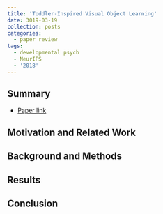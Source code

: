 ```yaml
---
title: 'Toddler-Inspired Visual Object Learning'
date: 3019-03-19
collection: posts
categories: 
  - paper review
tags:
  - developmental psych
  - NeurIPS
  - '2018'
---
```


Summary
------
* [Paper link](http://papers.nips.cc/paper/7396-toddler-inspired-visual-object-learning)

Motivation and Related Work
------

Background and Methods
------

Results
------

Conclusion
------